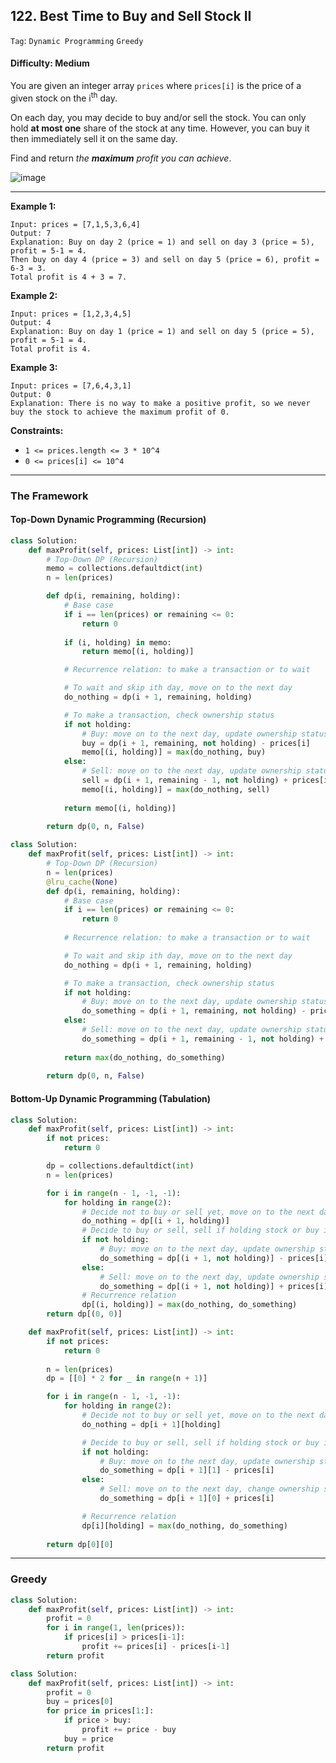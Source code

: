 ## 122. Best Time to Buy and Sell Stock II

```Tag```: ```Dynamic Programming``` ```Greedy```

#### Difficulty: Medium

You are given an integer array ```prices``` where ```prices[i]``` is the price of a given stock on the i<sup>th</sup> day.

On each day, you may decide to buy and/or sell the stock. You can only hold __at most one__ share of the stock at any time. However, you can buy it then immediately sell it on the same day.

Find and return _the __maximum__ profit you can achieve_.

![image](https://user-images.githubusercontent.com/35042430/220696771-43b9c7ec-85c4-4d42-a156-e02ba8b8a1f0.png)

---

__Example 1:__
```
Input: prices = [7,1,5,3,6,4]
Output: 7
Explanation: Buy on day 2 (price = 1) and sell on day 3 (price = 5), profit = 5-1 = 4.
Then buy on day 4 (price = 3) and sell on day 5 (price = 6), profit = 6-3 = 3.
Total profit is 4 + 3 = 7.
```

__Example 2:__
```
Input: prices = [1,2,3,4,5]
Output: 4
Explanation: Buy on day 1 (price = 1) and sell on day 5 (price = 5), profit = 5-1 = 4.
Total profit is 4.
```

__Example 3:__
```
Input: prices = [7,6,4,3,1]
Output: 0
Explanation: There is no way to make a positive profit, so we never buy the stock to achieve the maximum profit of 0.
```

__Constraints:__

- ```1 <= prices.length <= 3 * 10^4```
- ```0 <= prices[i] <= 10^4```

---

### The Framework

#### Top-Down Dynamic Programming (Recursion)

```Python
class Solution:
    def maxProfit(self, prices: List[int]) -> int:
        # Top-Down DP (Recursion)
        memo = collections.defaultdict(int)
        n = len(prices)

        def dp(i, remaining, holding):
            # Base case
            if i == len(prices) or remaining <= 0:
                return 0
            
            if (i, holding) in memo:
                return memo[(i, holding)]

            # Recurrence relation: to make a transaction or to wait

            # To wait and skip ith day, move on to the next day
            do_nothing = dp(i + 1, remaining, holding)

            # To make a transaction, check ownership status
            if not holding:
                # Buy: move on to the next day, update ownership status, pay the price at ith day
                buy = dp(i + 1, remaining, not holding) - prices[i]
                memo[(i, holding)] = max(do_nothing, buy)
            else:
                # Sell: move on to the next day, update ownership status, take profit
                sell = dp(i + 1, remaining - 1, not holding) + prices[i]
                memo[(i, holding)] = max(do_nothing, sell)
            
            return memo[(i, holding)]
        
        return dp(0, n, False)
```

```Python
class Solution:
    def maxProfit(self, prices: List[int]) -> int:
        # Top-Down DP (Recursion)
        n = len(prices)
        @lru_cache(None)
        def dp(i, remaining, holding):
            # Base case
            if i == len(prices) or remaining <= 0:
                return 0
            
            # Recurrence relation: to make a transaction or to wait

            # To wait and skip ith day, move on to the next day
            do_nothing = dp(i + 1, remaining, holding)

            # To make a transaction, check ownership status
            if not holding:
                # Buy: move on to the next day, update ownership status, pay the price at ith day
                do_something = dp(i + 1, remaining, not holding) - prices[i]
            else:
                # Sell: move on to the next day, update ownership status, take profit
                do_something = dp(i + 1, remaining - 1, not holding) + prices[i]
            
            return max(do_nothing, do_something)
        
        return dp(0, n, False)
```

#### Bottom-Up Dynamic Programming (Tabulation)

```Python
class Solution:
    def maxProfit(self, prices: List[int]) -> int:
        if not prices:
            return 0

        dp = collections.defaultdict(int)
        n = len(prices)

        for i in range(n - 1, -1, -1):
            for holding in range(2):
                # Decide not to buy or sell yet, move on to the next day
                do_nothing = dp[(i + 1, holding)]
                # Decide to buy or sell, sell if holding stock or buy if not holding stock
                if not holding:
                    # Buy: move on to the next day, update ownership status, pay price at ith day
                    do_something = dp[(i + 1, not holding)] - prices[i]
                else:
                    # Sell: move on to the next day, update ownership status, take profit
                    do_something = dp[(i + 1, not holding)] + prices[i]
                # Recurrence relation
                dp[(i, holding)] = max(do_nothing, do_something)
        return dp[(0, 0)]
```

```Python
    def maxProfit(self, prices: List[int]) -> int:
        if not prices:
            return 0
            
        n = len(prices)
        dp = [[0] * 2 for _ in range(n + 1)]

        for i in range(n - 1, -1, -1):
            for holding in range(2):            
                # Decide not to buy or sell yet, move on to the next day
                do_nothing = dp[i + 1][holding]

                # Decide to buy or sell, sell if holding stock or buy if not holding stock
                if not holding:
                    # Buy: move on to the next day, update ownership status, pay price at ith day
                    do_something = dp[i + 1][1] - prices[i]
                else:
                    # Sell: move on to the next day, change ownership status, take profit
                    do_something = dp[i + 1][0] + prices[i]

                # Recurrence relation
                dp[i][holding] = max(do_nothing, do_something)
        
        return dp[0][0]
```

---

### Greedy

```Python
class Solution:
    def maxProfit(self, prices: List[int]) -> int:
        profit = 0
        for i in range(1, len(prices)):
            if prices[i] > prices[i-1]:
                profit += prices[i] - prices[i-1]
        return profit
```

```Python
class Solution:
    def maxProfit(self, prices: List[int]) -> int:
        profit = 0
        buy = prices[0]
        for price in prices[1:]:
            if price > buy:
                profit += price - buy
            buy = price
        return profit
```
